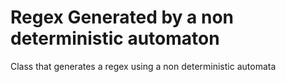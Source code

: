 # Regex Generated by a non deterministic automaton
Class that generates a regex using a non deterministic automata
